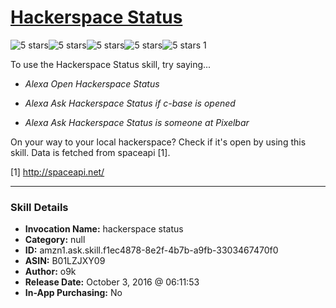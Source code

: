 # [Hackerspace Status](http://alexa.amazon.com/#skills/amzn1.ask.skill.f1ec4878-8e2f-4b7b-a9fb-3303467470f0)
![5 stars](../../images/ic_star_black_18dp_1x.png)![5 stars](../../images/ic_star_black_18dp_1x.png)![5 stars](../../images/ic_star_black_18dp_1x.png)![5 stars](../../images/ic_star_black_18dp_1x.png)![5 stars](../../images/ic_star_black_18dp_1x.png) 1

To use the Hackerspace Status skill, try saying...

* *Alexa Open Hackerspace Status*

* *Alexa Ask Hackerspace Status if c-base is opened*

* *Alexa Ask Hackerspace Status is someone at Pixelbar*

On your way to your local hackerspace? Check if it's open by using this skill. Data is fetched from spaceapi [1].

[1] http://spaceapi.net/

***

### Skill Details

* **Invocation Name:** hackerspace status
* **Category:** null
* **ID:** amzn1.ask.skill.f1ec4878-8e2f-4b7b-a9fb-3303467470f0
* **ASIN:** B01LZJXY09
* **Author:** o9k
* **Release Date:** October 3, 2016 @ 06:11:53
* **In-App Purchasing:** No
